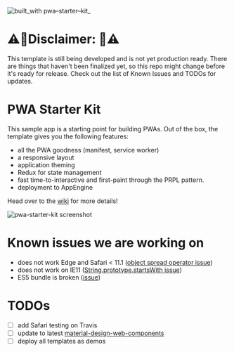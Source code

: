![built_with pwa–starter–kit_](https://img.shields.io/badge/built_with-pwa–starter–kit_-blue.svg)

# ⚠️🚨Disclaimer: 🚨⚠️
This template is still being developed  and is not yet production ready. There are things that haven't been finalized yet, so this repo might change before it's ready for release. Check out the list of Known Issues and TODOs for updates.

# PWA Starter Kit

This sample app is a starting point for building PWAs. Out of the box, the template
gives you the following features:
- all the PWA goodness (manifest, service worker)
- a responsive layout
- application theming
- Redux for state management
- fast time-to-interactive and first-paint through the PRPL pattern.
- deployment to AppEngine

Head over to the [wiki](https://github.com/PolymerLabs/pwa-starter-kit/wiki)
for more details!

![pwa-starter-kit screenshot](https://user-images.githubusercontent.com/116360/37805520-24955fb8-2df8-11e8-9261-20db32eff971.jpg)

# Known issues we are working on
- does not work Edge and Safari < 11.1 ([object spread operator issue](https://github.com/Polymer/tools/issues/173))
- does not work on IE11 ([String.prototype.startsWith issue](https://github.com/Polymer/lit-html/issues/311))
- ES5 bundle is broken ([issue](https://github.com/Polymer/polymer-cli/issues/1000))

# TODOs
- [ ] add Safari testing on Travis
- [ ] update to latest [material-design-web-components](https://github.com/material-components/material-components-web-components)
- [ ] deploy all templates as demos
